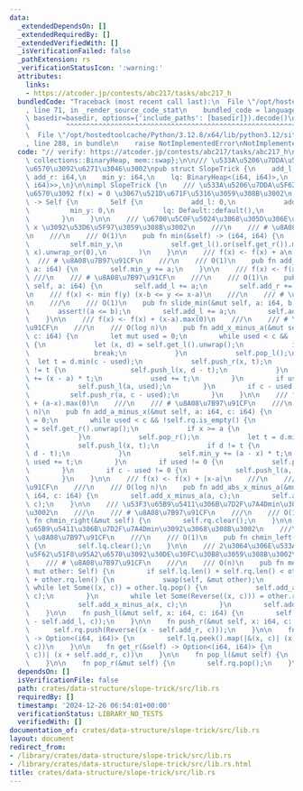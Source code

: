 ```yaml
---
data:
  _extendedDependsOn: []
  _extendedRequiredBy: []
  _extendedVerifiedWith: []
  _isVerificationFailed: false
  _pathExtension: rs
  _verificationStatusIcon: ':warning:'
  attributes:
    links:
    - https://atcoder.jp/contests/abc217/tasks/abc217_h
  bundledCode: "Traceback (most recent call last):\n  File \"/opt/hostedtoolcache/Python/3.12.8/x64/lib/python3.12/site-packages/onlinejudge_verify/documentation/build.py\"\
    , line 71, in _render_source_code_stat\n    bundled_code = language.bundle(stat.path,\
    \ basedir=basedir, options={'include_paths': [basedir]}).decode()\n          \
    \         ^^^^^^^^^^^^^^^^^^^^^^^^^^^^^^^^^^^^^^^^^^^^^^^^^^^^^^^^^^^^^^^^^^^^^^^^^^^^^^^^^\n\
    \  File \"/opt/hostedtoolcache/Python/3.12.8/x64/lib/python3.12/site-packages/onlinejudge_verify/languages/rust.py\"\
    , line 288, in bundle\n    raise NotImplementedError\nNotImplementedError\n"
  code: "// verify: https://atcoder.jp/contests/abc217/tasks/abc217_h\n\nuse std::{cmp::Reverse,\
    \ collections::BinaryHeap, mem::swap};\n\n/// \u533A\u5206\u7DDA\u5F62\u51F8\u95A2\
    \u6570\u3092\u6271\u3046\u3002\npub struct SlopeTrick {\n    add_l: i64,\n   \
    \ add_r: i64,\n    min_y: i64,\n    lq: BinaryHeap<(i64, i64)>,\n    rq: BinaryHeap<Reverse<(i64,\
    \ i64)>>,\n}\n\nimpl SlopeTrick {\n    /// \u533A\u5206\u7DDA\u5F62\u51F8\u95A2\
    \u6570\u3092 f(x) = 0 \u3067\u521D\u671F\u5316\u3059\u308B\u3002\n    pub fn new()\
    \ -> Self {\n        Self {\n            add_l: 0,\n            add_r: 0,\n  \
    \          min_y: 0,\n            lq: Default::default(),\n            rq: Default::default(),\n\
    \        }\n    }\n\n    /// \u6700\u5C0F\u5024\u3068\u305D\u306E\u6642\u306E\
    \ x \u3092\u53D6\u5F97\u3059\u308B\u3002\n    ///\n    /// # \u8A08\u7B97\u91CF\
    \n    ///\n    /// O(1)\n    pub fn min(&self) -> (i64, i64) {\n        (\n  \
    \          self.min_y,\n            self.get_l().or(self.get_r()).map(|(x, _)|\
    \ x).unwrap_or(0),\n        )\n    }\n\n    /// f(x) <- f(x) + a\n    ///\n  \
    \  /// # \u8A08\u7B97\u91CF\n    ///\n    /// O(1)\n    pub fn add_a(&mut self,\
    \ a: i64) {\n        self.min_y += a;\n    }\n\n    /// f(x) <- f(x - a)\n   \
    \ ///\n    /// # \u8A08\u7B97\u91CF\n    ///\n    /// O(1)\n    pub fn shift(&mut\
    \ self, a: i64) {\n        self.add_l += a;\n        self.add_r += a;\n    }\n\
    \n    /// f(x) <- min f(y) (x-b <= y <= x-a)\n    ///\n    /// # \u8A08\u7B97\u91CF\
    \n    ///\n    /// O(1)\n    pub fn slide_min(&mut self, a: i64, b: i64) {\n \
    \       assert!(a <= b);\n        self.add_l += a;\n        self.add_r += b;\n\
    \    }\n\n    /// f(x) <- f(x) + (x-a).max(0)\n    ///\n    /// # \u8A08\u7B97\
    \u91CF\n    ///\n    /// O(log n)\n    pub fn add_x_minus_a(&mut self, a: i64,\
    \ c: i64) {\n        let mut used = 0;\n        while used < c && !self.lq.is_empty()\
    \ {\n            let (x, d) = self.get_l().unwrap();\n            if x <= a {\n\
    \                break;\n            }\n            self.pop_l();\n          \
    \  let t = d.min(c - used);\n            self.push_r(x, t);\n            if d\
    \ != t {\n                self.push_l(x, d - t);\n            }\n            self.min_y\
    \ += (x - a) * t;\n            used += t;\n        }\n        if used != 0 {\n\
    \            self.push_l(a, used);\n        }\n        if c - used != 0 {\n  \
    \          self.push_r(a, c - used);\n        }\n    }\n\n    /// f(x) <- f(x)\
    \ + (a-x).max(0)\n    ///\n    /// # \u8A08\u7B97\u91CF\n    ///\n    /// O(log\
    \ n)\n    pub fn add_a_minus_x(&mut self, a: i64, c: i64) {\n        let mut used\
    \ = 0;\n        while used < c && !self.rq.is_empty() {\n            let (x, d)\
    \ = self.get_r().unwrap();\n            if x >= a {\n                break;\n\
    \            }\n            self.pop_r();\n            let t = d.min(c - used);\n\
    \            self.push_l(x, t);\n            if d != t {\n                self.push_r(x,\
    \ d - t);\n            }\n            self.min_y += (a - x) * t;\n           \
    \ used += t;\n        }\n        if used != 0 {\n            self.push_r(a, used);\n\
    \        }\n        if c - used != 0 {\n            self.push_l(a, c - used);\n\
    \        }\n    }\n\n    /// f(x) <- f(x) + |x-a|\n    ///\n    /// # \u8A08\u7B97\
    \u91CF\n    ///\n    /// O(log n)\n    pub fn add_abs_x_minus_a(&mut self, a:\
    \ i64, c: i64) {\n        self.add_x_minus_a(a, c);\n        self.add_a_minus_x(a,\
    \ c);\n    }\n\n    /// \u53F3\u65B9\u5411\u306B\u7D2F\u7A4Dmin\u3092\u3068\u308B\
    \u3002\n    ///\n    /// # \u8A08\u7B97\u91CF\n    ///\n    /// O(1)\n    pub\
    \ fn chmin_right(&mut self) {\n        self.rq.clear();\n    }\n\n    /// \u5DE6\
    \u65B9\u5411\u306B\u7D2F\u7A4Dmin\u3092\u3068\u308B\u3002\n    ///\n    /// #\
    \ \u8A08\u7B97\u91CF\n    ///\n    /// O(1)\n    pub fn chmin_left(&mut self)\
    \ {\n        self.lq.clear();\n    }\n\n    /// 2\u3064\u306E\u533A\u5206\u7DDA\
    \u5F62\u51F8\u95A2\u6570\u3092\u30DE\u30FC\u30B8\u3059\u308B\u3002\n    ///\n\
    \    /// # \u8A08\u7B97\u91CF\n    ///\n    /// O(n)\n    pub fn merge(&mut self,\
    \ mut other: Self) {\n        if self.lq.len() + self.rq.len() < other.lq.len()\
    \ + other.rq.len() {\n            swap(self, &mut other);\n        }\n       \
    \ while let Some((x, c)) = other.lq.pop() {\n            self.add_a_minus_x(x,\
    \ c);\n        }\n        while let Some(Reverse((x, c))) = other.rq.pop() {\n\
    \            self.add_x_minus_a(x, c);\n        }\n        self.add_a(other.min_y);\n\
    \    }\n\n    fn push_l(&mut self, x: i64, c: i64) {\n        self.lq.push((x\
    \ - self.add_l, c));\n    }\n\n    fn push_r(&mut self, x: i64, c: i64) {\n  \
    \      self.rq.push(Reverse((x - self.add_r, c)));\n    }\n\n    fn get_l(&self)\
    \ -> Option<(i64, i64)> {\n        self.lq.peek().map(|&(x, c)| (x + self.add_l,\
    \ c))\n    }\n\n    fn get_r(&self) -> Option<(i64, i64)> {\n        self.rq.peek().map(|&Reverse((x,\
    \ c))| (x + self.add_r, c))\n    }\n\n    fn pop_l(&mut self) {\n        self.lq.pop();\n\
    \    }\n\n    fn pop_r(&mut self) {\n        self.rq.pop();\n    }\n}\n"
  dependsOn: []
  isVerificationFile: false
  path: crates/data-structure/slope-trick/src/lib.rs
  requiredBy: []
  timestamp: '2024-12-26 06:54:01+00:00'
  verificationStatus: LIBRARY_NO_TESTS
  verifiedWith: []
documentation_of: crates/data-structure/slope-trick/src/lib.rs
layout: document
redirect_from:
- /library/crates/data-structure/slope-trick/src/lib.rs
- /library/crates/data-structure/slope-trick/src/lib.rs.html
title: crates/data-structure/slope-trick/src/lib.rs
---
```

